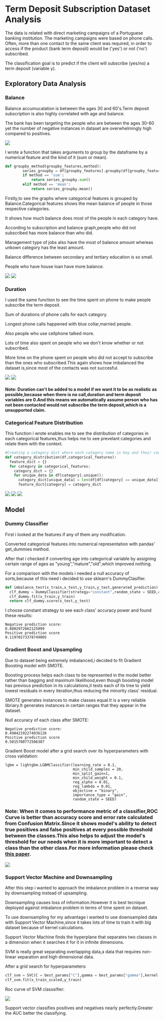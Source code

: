 # Term Deposit Subscription Dataset Analysis

The data is related with direct marketing campaigns of a Portuguese banking institution. The marketing campaigns were based on phone calls. Often, more than one contact to the same client was required, in order to access if the product (bank term deposit) would be ('yes') or not ('no') subscribed.

The classification goal is to predict if the client will subscribe (yes/no) a term deposit (variable y).

## Exploratory Data Analysis

### Balance

Balance accumucalation is between the ages 30 and 60's.Term deposit subscription is also highly correlated with age and balance.

The bank has been targeting the people who are between the ages 30-60 yet the number of negative instances in dataset are overwhelmingly high compared to positives.

![](/graph_images/balance_age_scatter.JPG)

I wrote a function that takes arguments to group by the dataframe by a numerical feature and the kind of it (sum or mean).

```python
def groupby_method(groupby_features,method):
        series_groupby = df[groupby_features].groupby(df[groupby_features].iloc[:,-1].name)
        if method == 'sum':
            return series_groupby.sum()
        elif method == 'mean':
            return series_groupby.mean()
```

Firstly,to see the graphs where categorical features is grouped by Balance.Categorical features shows the mean balance of people in those respective categories.

It shows how much balance does most of the people in each category have.

According to subscription and balance graph,people who did not subscribed has more balance than who did.

Management type of jobs also have the most of balance amount whereas unkown category has the least amount.

Balance difference between secondary and tertiary education is so small.

People who have house loan have more balance.


![](/graph_images/balance1.JPG)
![](/graph_images/balance2.JPG)


### Duration

I used the same function to see the time spent on phone to make people subscribe the term deposit.

Sum of durations of phone calls for each category.

Longest phone calls happened with blue collar,married people.

Also people who use cellphone talked more.

Lots of time also spent on people who we don't know whether or not subscribed.

More time on the phone spent on people who did not accept to subscribe than the ones who subscribed.This again shows how imbalanced the dataset is,since most of the contacts was not succesful.


![](/graph_images/sum_of_duration1.JPG)
![](/graph_images/sum_of_duration2.JPG)

#### Note: Duration can't be added to a model if we want it to be as realistic as possible,because when there is no call,duration and term deposit variables are 0.And this means we automatically assume person who has not been contacted would not subscribe the term deposit,which is a unsupported claim.

### Categorical Feature Distribution

This function i wrote enables me to see the distribution of categories in each categorical features,thus helps me to see prevelant categories and relate them with the context.

```python
#Creating a category dict where each category name is key and their count are the value.
def category_distribution(df,categorical_features):
  feature_dict = {}
  for category in categorical_features:
    category_dict = {}
    for unique_data in df[category].unique():
      category_dict[unique_data] = len(df[df[category] == unique_data])
      feature_dict[category] = category_dict
```

![](/graph_images/categorical_feature_distribtion1.JPG)
![](/graph_images/categorical_feature_distribtion2.JPG)
![](/graph_images/categorical_feature_distribtion3.JPG)

## Model

### Dummy Classifier

First i looked at the features if any of them any modification.

Converted categorical features into numerical representation with pandas' get_dummies method.

After that i checked if converting age into categorical variable by assigning certain range of ages as "young","mature","old",which improved nothing.

For a comparison with the models i needed a null accuracy of sorts,because of this need i decided to use sklearn's DummyClasifier.
```python
def imbalance_test(x_train,x_test,y_train,y_test,generated_prediction):
  clf_dummy = DummyClassifier(strategy="constant",random_state = SEED,constant=generated_prediction)
  clf_dummy.fit(x_train,y_train)
  return clf_dummy.score(x_test,y_test)
```
I choose constant strategy to see each class' accuracy power and found these results:

	Negative prediction score:
	0.8802972662125099
	Positive prediction score
	0.11970273378749005

### Gradient Boost and Upsampling

Due to dataset being extremely imbalanced,i decided to fit Gradient Boosting model with SMOTE.

Boosting process helps each class to be represented in the model better rather than bagging and maximum likelihood,even though boosting model has previous prediction in its calculations,it tests each of its tree to yield lowest residuals in every iteration,thus reducing the minority class' residual.

SMOTE generates instances to make classes equal.It is a very reliable libriary.It generates instances in certain ranges that they appear in the dataset.

Null accuracy of each class after SMOTE:

	Negative prediction score:
	0.49842192274936126
	Positive prediction score
	0.5015780772506387

Gradient Boost model after a grid search over its hyperparameters with cross validation:

```pyhon
lgbm = lightgbm.LGBMClassifier(learning_rate = 0.1,
                               min_child_samples = 20,
                               min_split_gain=1,
                               min_child_weight = 0.1,
                               reg_alpha = 0.01,
                               reg_lambda = 0.01,
                               objective = "binary",
                               importance_type = "gain",
                               random_state = SEED)
```

### Note: When it comes to performance metric of a classifier,ROC Curve is better than accuracy score and error rate calculated from Confusion Matrix.Since it shows model's ability to detect true positives and false positives at every possible threshold between the classes.This also helps to adjust the model's threshold for our needs when it is more important to detect a class than the other class.For more information please check [this paper](https://www.researchgate.net/publication/2364670_The_Effect_of_Class_Distribution_on_Classifier_Learning_An_Empirical_Study).

![](/graph_images/lgbm_upscaled_data_roc_curve.JPG)

### Support Vector Machine and Downsampling

After this step i wanted to approach the imbalance problem in a reverse way by downsampling instead of upsampling.

Downsampling causes loss of information.However it is best tecnique deployed against imbalance problem in terms of time spent on dataset.

To use downsampling for my advantage i wanted to use downsampled data with Support Vector Machine,since it takes lots of time to train it with big dataset because of kernel calculations.

Support Vector Machine finds the hyperplane that separates two classes in a dimension when it searches it for it in infinite dimensions.

SVM is really great separating overlapping data,a data that requires non-linear separation and high dimensional data. 

After a grid search for hyperparameters:

```python
clf_svm = SVC(C = best_params["C"],gamma = best_params["gamma"],kernel = best_params["kernel"],random_state = SEED)
clf_svm.fit(x_train_scaled,y_train)
```

Roc curve of SVM classsifier:

![](/graph_images/svm_downscaled_data_roc_curve.JPG)

Support vector classifies positives and negatives nearly perfectly.Greater the AUC better the classifying.






